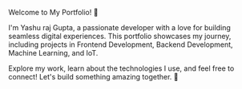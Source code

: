 Welcome to My Portfolio! 🌟

I'm Yashu raj Gupta, a passionate developer with a love for building seamless digital experiences. This portfolio showcases my journey, including projects in Frontend Development, Backend Development, Machine Learning, and IoT.

Explore my work, learn about the technologies I use, and feel free to connect! Let's build something amazing together. 🚀
